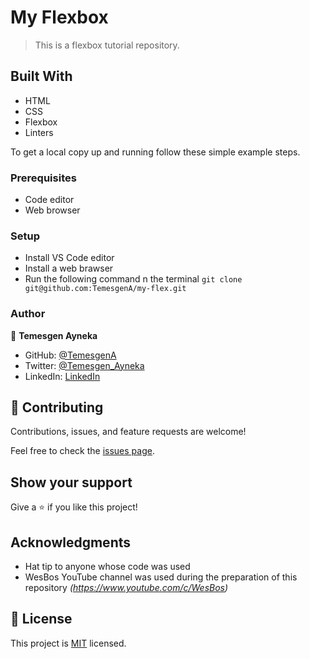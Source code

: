 # My Flexbox

> This is a flexbox tutorial repository.

## Built With

- HTML
- CSS
- Flexbox
- Linters


To get a local copy up and running follow these simple example steps.

### Prerequisites
- Code editor
- Web browser

### Setup
- Install VS Code editor
- Install a web brawser
- Run the following command n the terminal
  `git clone git@github.com:TemesgenA/my-flex.git`

### Author

👤 **Temesgen Ayneka**

- GitHub: [@TemesgenA](https://github.com/TemesgenA)
- Twitter: [@Temesgen_Ayneka](https://twitter.com/Temesgen_Ayneka)
- LinkedIn: [LinkedIn](https://www.linkedin.com/in/temesgen-ayneka/)

## 🤝 Contributing

Contributions, issues, and feature requests are welcome!

Feel free to check the [issues page](../../issues/).

## Show your support

Give a ⭐️ if you like this project!

## Acknowledgments

- Hat tip to anyone whose code was used
- WesBos YouTube channel was used during the preparation of this repository
  *(https://www.youtube.com/c/WesBos)*


## 📝 License

This project is [MIT](./MIT.md) licensed.